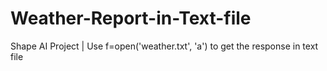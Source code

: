 # Weather-Report-in-Text-file
Shape AI Project | Use f=open('weather.txt', 'a') to get the response in text file
